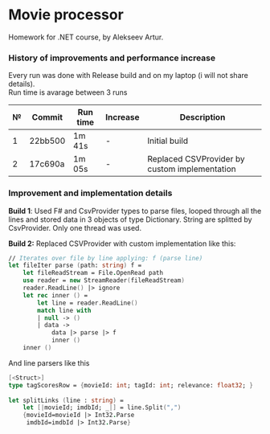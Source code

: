 # Movie processor
Homework for .NET course, by Alekseev Artur.

### History of improvements and performance increase
Every run was done with Release build and on my laptop (i will not share details). <br>
Run time is avarage between 3 runs

| № | Commit  | Run time | Increase | Description                                   |
|---|---------|----------|----------|-----------------------------------------------|
| 1 | 22bb500 | 1m 41s   | -        | Initial build                                 |
| 2 | 17c690a | 1m 05s   | -        | Replaced CSVProvider by custom implementation |

### Improvement and implementation details

**Build 1**: Used F# and CsvProvider types to parse files, looped through all the lines and stored data in 3 objects of type Dictionary<T>. String are splitted by CsvProvider. Only one thread was used.

**Build 2:** Replaced CSVProvider with custom implementation like this:
```fsharp
// Iterates over file by line applying: f (parse line)
let fileIter parse (path: string) f =
    let fileReadStream = File.OpenRead path
    use reader = new StreamReader(fileReadStream)
    reader.ReadLine() |> ignore
    let rec inner () =
        let line = reader.ReadLine()
        match line with
        | null -> ()
        | data ->
            data |> parse |> f
            inner ()
    inner ()
```

And line parsers like this
```fsharp
[<Struct>]
type tagScoresRow = {movieId: int; tagId: int; relevance: float32; }
    
let splitLinks (line : string) =
    let [|movieId; imdbId; _|] = line.Split(",")
    {movieId=movieId |> Int32.Parse
     imdbId=imdbId |> Int32.Parse}
```
